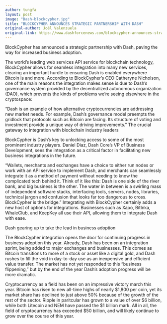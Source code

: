 ```yaml
---
author: tungfa
layout: post
image: "Dash-blockcypher.jpg"
title: "BLOCKCYPHER ANNOUNCES STRATEGIC PARTNERSHIP WITH DASH"
original-author: Joël Valenzuela
original-link: https://www.dashforcenews.com/blockcypher-announces-strategic-partnership-with-dash/
---
```


BlockCypher has announced a strategic partnership with Dash, paving the way for increased business adoption.

The world’s leading web services API service for blockchain technology, BlockCypher allows for seamless integration into many new services, clearing an important hurdle to ensuring Dash is enabled everywhere Bitcoin is and more. According to BlockCypher’s CEO Catheryne Nicholson, one of the main reasons the integration makes sense is due to Dash’s governance system provided by the decentralized autonomous organization (DAO), which prevents the kinds of problems we’re seeing elsewhere in the cryptospace:

“Dash is an example of how alternative cryptocurrencies are addressing new market needs. For example, Dash’s governance model preempts the gridlock that protocols such as Bitcoin are facing. Its structure of voting and investment provide a unique way of driving improvements.”
The crucial gateway to integration with blockchain industry leaders

BlockCypher is Dash’s key to unlocking access to some of the most prominent industry players. Daniel Diaz, Dash Core’s VP of Business Development, sees the integration as a critical factor in facilitating new business integrations in the future.

“Wallets, merchants and exchanges have a choice to either run nodes or work with an API service to implement Dash, and merchants can seamlessly integrate it as a method of payment without needing to know the complicated tech behind it. Think of it like this: Dash is one side of the river bank, and big business is the other. The water in between is a swirling mass of independent software stacks, interfacing tools, servers, nodes, libraries, technical jargon and confusion that looks far too dangerous to cross. BlockCypher is the bridge.”
Integrating with BlockCypher certainly adds a new host of options for integrations. Businesses such as Xapo, BitInka, WhaleClub, and KeepKey all use their API, allowing them to integrate Dash with ease.

Dash gearing up to take the lead in business adoption

The BlockCypher integration opens the door for continuing progress in business adoption this year. Already, Dash has been on an integration sprint, being added to major exchanges and businesses. This comes as Bitcoin transitions to more of a stock or asset like a digital gold, and Dash rushes to fill the void in day-to-day use as an inexpensive and efficient value transfer. The market has not yet responded to this “business flippening,” but by the end of the year Dash’s adoption progress will be more dramatic.

Cryptocurrency as a field has been on an impressive victory march this year. Bitcoin has risen to new all-time highs of nearly $1,800 per coin, yet its market share has declined to just above 50% because of the growth of the rest of the sector. Ripple in paritcular has grown to a value of over $6 billion, while both Litecoin and NEM have passed the $1 billion mark. All in all, the field of cryptocurrency has exceeded $50 billion, and will likely continue to grow over the course of this year.
